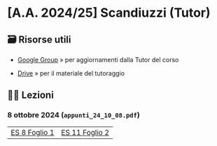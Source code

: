 # [A.A. 2024/25] Scandiuzzi (Tutor)

## 🗃 Risorse utili

- [Google Group](https://groups.google.com/a/studenti.uniroma1.it/g/tutorato-algebra) » per aggiornamenti dalla Tutor del corso

- [Drive](https://drive.google.com/drive/folders/1PDDv9tr4jtXcp68FIcTE0s9bMLHn_Ok-?usp=sharing) » per il materiale del tutoraggio

## 👩‍🏫 Lezioni

### 8 ottobre 2024 (`appunti_24_10_08.pdf`)

|               |                |
| ------------- | -------------- |
| [ES 8 Foglio 1](https://github.com/sapienzastudentsnetwork/algebra/discussions/474) | [ES 11 Foglio 2](https://github.com/sapienzastudentsnetwork/algebra/discussions/496) |
